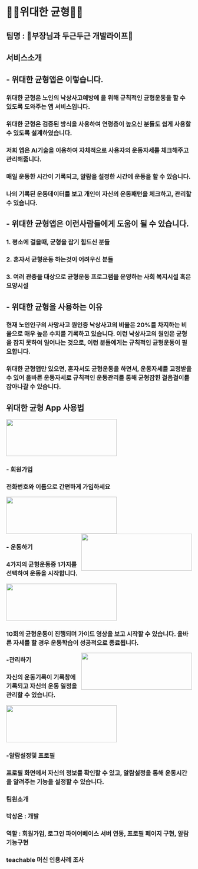 # 🏋️‍♂️위대한 균형🏋️‍♂️


## 팀명 : 🌈부장님과 두근두근 개발라이프🌈


## 서비스소개


## - 위대한 균형앱은 이렇습니다.
###  위대한 균형은 노인의 낙상사고예방에 을 위해 규칙적인 균형운동을 할 수 있도록 도와주는 앱 서비스입니다.
###  위대한 균형은 검증된 방식을 사용하여 연령층이 높으신 분들도 쉽게 사용할 수 있도록 설계하였습니다.
###  저희 앱은 AI기술을 이용하여 자체적으로 사용자의 운동자세를 체크해주고 관리해줍니다.
### 매일 운동한 시간이 기록되고, 알람을 설정한 시간에 운동을 할 수 있습니다.
### 나의 기록된 운동데이터를 보고 개인이 자신의 운동패턴을 체크하고, 관리할 수 있습니다.


## - 위대한 균형앱은 이런사람들에게 도움이 될 수 있습니다.
### 1. 평소에 걸을때, 균형을 잡기 힘드신 분들
### 2. 혼자서 균형운동 하는것이 어려우신 분들
### 3. 여러 관중을 대상으로 균형운동 프로그램을 운영하는 사회 복지시설 혹은 요양시설


## - 위대한 균형을 사용하는 이유

### 현재 노인인구의 사망사고 원인중 낙상사고의 비율은 20%를 차지하는 비율으로 매우 높은 수치를 기록하고 있습니다. 이런 낙상사고의 원인은 균형을 잡지 못하여 일어나는 것으로, 이런 분들에게는 규칙적인 균형운동이 필요합니다.

### 위대한 균형앱만 있으면, 혼자서도 균형운동을 하면서, 운동자세를 교정받을 수 있어 **올바른 운동자세**로 **규칙적인 운동관리**를 통해 **균형잡힌 걸음걸이**를 잡아나갈 수 있습니다.


## 위대한 균형 App 사용법

<img src="./Desktop/screen/login.png" height="100px" width="300px" >

### **- 회원가입**

### 전화번호와 이름으로 간편하게 가입하세요

<img src="./Desktop/screen/signup_name.png" height="100px" width="300px" >  <img src="/Desktop/screen/signup_phone.png" height="100px" width="300px" align="right" >


### **- 운동하기**

### 4가지의 균형운동중 1가지를 선택하여 운동을 시작합니다.

<img src="./Desktop/screen/main.png" height="100px" width="300px" >


### 10회의 균형운동이 진행되며 가이드 영상을 보고 시작할 수 있습니다. 올바른 자세를 할 경우 운동학습이 성공적으로 종료됩니다.

<img src="./Desktop/screen/working.png" height="100px" width="300px" align="right" >


### **-관리하기**

### 자신의 운동기록이 기록창에 기록되고 자신의 운동 일정을 관리할 수 있습니다.

<img src="./Desktop/manage.jpeg" height="100px" width="300px" >

### **-알람설정및 프로필**

### 프로필 화면에서 자신의 정보를 확인할 수 있고, 알람설정을 통해 운동시간을 알려주는 기능을 설정할 수 있습니다.



### 팀원소개

### 박상은 : 개발
### 역할 : 회원가입, 로그인 파이어베이스 서버 연동, 프로필 페이지 구현, 알람기능구현
### teachable 머신 인용사례 조사

###

